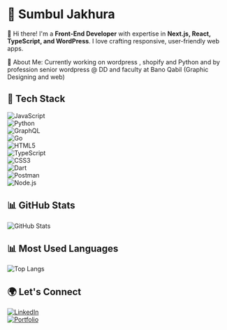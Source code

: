 # 🚀 Sumbul Jakhura  

👋 Hi there! I'm a **Front-End Developer** with expertise in **Next.js, React, TypeScript, and WordPress**. I love crafting responsive, user-friendly web apps.  

💫 About Me:
Currently working on wordpress , shopify  and  Python and
by profession senior wordpress @ DD and
 faculty at Bano Qabil (Graphic Designing and web)

## 🔧 Tech Stack  
![JavaScript](https://img.shields.io/badge/JavaScript-F7DF1E?style=flat&logo=javascript&logoColor=black)  
![Python](https://img.shields.io/badge/Python-3776AB?style=flat&logo=python&logoColor=white)  
![GraphQL](https://img.shields.io/badge/GraphQL-E10098?style=flat&logo=graphql&logoColor=white)  
![Go](https://img.shields.io/badge/Go-00ADD8?style=flat&logo=go&logoColor=white)  
![HTML5](https://img.shields.io/badge/HTML5-E34F26?style=flat&logo=html5&logoColor=white)  
![TypeScript](https://img.shields.io/badge/TypeScript-3178C6?style=flat&logo=typescript&logoColor=white)  
![CSS3](https://img.shields.io/badge/CSS3-1572B6?style=flat&logo=css3&logoColor=white)  
![Dart](https://img.shields.io/badge/Dart-0175C2?style=flat&logo=dart&logoColor=white)  
![Postman](https://img.shields.io/badge/Postman-FF6C37?style=flat&logo=postman&logoColor=white)  
![Node.js](https://img.shields.io/badge/Node.js-43853D?style=flat&logo=node.js&logoColor=white)  

## 📊 GitHub Stats  
![GitHub Stats](https://github-readme-stats.vercel.app/api?username=sumbuljakhura&show_icons=true&theme=radical)  

## 📊 Most Used Languages  
![Top Langs](https://github-readme-stats.vercel.app/api/top-langs/?username=sumbuljakhura&layout=compact&theme=radical)

## 🌍 Let's Connect  
[![LinkedIn](https://img.shields.io/badge/LinkedIn-0A66C2?style=flat&logo=linkedin&logoColor=white)](https://www.linkedin.com/in/your-profile/)  
[![Portfolio](https://img.shields.io/badge/Portfolio-000000?style=flat&logo=vercel&logoColor=white)](https://your-portfolio.com)  
